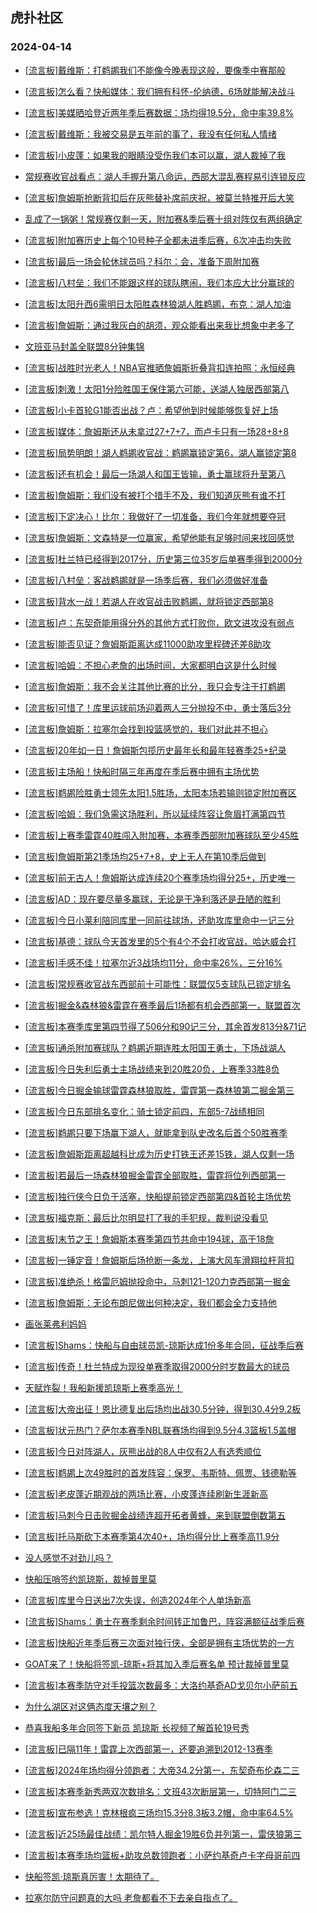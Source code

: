## 虎扑社区 
### 2024-04-14

+ [[流言板]戴维斯：打鹈鹕我们不能像今晚表现这般，要像季中赛那般](https://bbs.hupu.com/625750715.html)

+ [[流言板]怎么看？快船媒体：我们拥有科怀-伦纳德，6场就能解决战斗](https://bbs.hupu.com/625748943.html)

+ [[流言板]美媒晒哈登近两年季后赛数据：场均得19.5分，命中率39.8%](https://bbs.hupu.com/625748736.html)

+ [[流言板]戴维斯：我被交易是五年前的事了，我没有任何私人情绪](https://bbs.hupu.com/625750364.html)

+ [[流言板]小皮蓬：如果我的眼睛没受伤我们本可以赢，湖人裁掉了我](https://bbs.hupu.com/625749267.html)

+ [常规赛收官战看点：湖人手握升第八命运，西部大混乱赛程易引连锁反应](https://bbs.hupu.com/625746903.html)

+ [[流言板]詹姆斯抢断背扣后在灰熊替补席前庆祝，被莫兰特推开后大笑](https://bbs.hupu.com/625747040.html)

+ [乱成了一锅粥！常规赛仅剩一天，附加赛&季后赛十组对阵仅有两组确定](https://bbs.hupu.com/625744438.html)

+ [[流言板]附加赛历史上每个10号种子全都未进季后赛，6次冲击均失败](https://bbs.hupu.com/625747320.html)

+ [[流言板]最后一场会轮休球员吗？科尔：会，准备下周附加赛](https://bbs.hupu.com/625747207.html)

+ [[流言板]八村垒：我们不能跟这样的球队瞎闹，我们本应大比分赢球的](https://bbs.hupu.com/625751727.html)

+ [[流言板]太阳升西6需明日太阳胜森林狼湖人胜鹈鹕，布克：湖人加油](https://bbs.hupu.com/625745375.html)

+ [[流言板]詹姆斯：通过我灰白的胡须，观众能看出来我比想象中老多了](https://bbs.hupu.com/625748454.html)

+ [文班亚马封盖全联盟8分钟集锦](https://bbs.hupu.com/625745890.html)

+ [[流言板]战胜时光老人！NBA官推晒詹姆斯折叠背扣连拍照：永恒经典](https://bbs.hupu.com/625746625.html)

+ [[流言板]刺激！太阳1分险胜国王保住第六可能，送湖人独居西部第八](https://bbs.hupu.com/625743378.html)

+ [[流言板]小卡首轮G1能否出战？卢：希望他到时候能够恢复好上场](https://bbs.hupu.com/625744921.html)

+ [[流言板]媒体：詹姆斯还从未拿过27+7+7，而卢卡只有一场28+8+8](https://bbs.hupu.com/625745855.html)

+ [[流言板]局势明朗！湖人鹈鹕收官战：鹈鹕赢锁定第6，湖人赢锁定第8](https://bbs.hupu.com/625744427.html)

+ [[流言板]还有机会！最后一场湖人和国王皆输，勇士赢球将升至第八](https://bbs.hupu.com/625744572.html)

+ [[流言板]詹姆斯：我们没有被打个措手不及，我们知道灰熊有谁不打](https://bbs.hupu.com/625748744.html)

+ [[流言板]下定决心！比尔：我做好了一切准备，我们今年就想要夺冠](https://bbs.hupu.com/625744740.html)

+ [[流言板]詹姆斯：文森特是一位赢家，希望他能有足够时间来找回感觉](https://bbs.hupu.com/625747688.html)

+ [[流言板]杜兰特已经得到2017分，历史第三位35岁后单赛季得到2000分](https://bbs.hupu.com/625744892.html)

+ [[流言板]八村垒：客战鹈鹕就是一场季后赛，我们必须做好准备](https://bbs.hupu.com/625751558.html)

+ [[流言板]背水一战！若湖人在收官战击败鹈鹕，就将锁定西部第8](https://bbs.hupu.com/625743943.html)

+ [[流言板]卢：东契奇能用得分外的其他方式打败你，欧文进攻没有弱点](https://bbs.hupu.com/625747655.html)

+ [[流言板]能否见证？詹姆斯距离达成11000助攻里程碑还差8助攻](https://bbs.hupu.com/625745685.html)

+ [[流言板]哈姆：不担心老詹的出场时间，大家都明白这是什么时候](https://bbs.hupu.com/625752588.html)

+ [[流言板]詹姆斯：我不会关注其他比赛的比分，我只会专注于打鹈鹕](https://bbs.hupu.com/625744877.html)

+ [[流言板]可惜了！库里运球前场迎着两人三分抛投不中，勇士落后3分](https://bbs.hupu.com/625742027.html)

+ [[流言板]詹姆斯：拉塞尔会找到投篮感觉的，我们对此并不担心](https://bbs.hupu.com/625747487.html)

+ [[流言板]20年如一日！詹姆斯包揽历史最年长和最年轻赛季25+纪录](https://bbs.hupu.com/625753254.html)

+ [[流言板]主场船！快船时隔三年再度在季后赛中拥有主场优势](https://bbs.hupu.com/625752969.html)

+ [[流言板]鹈鹕险胜勇士领先太阳1.5胜场，太阳本场若输则锁定附加赛区](https://bbs.hupu.com/625742423.html)

+ [[流言板]哈姆：我们急需这场胜利，所以延续阵容让詹眉打满第四节](https://bbs.hupu.com/625752259.html)

+ [[流言板]上赛季雷霆40胜闯入附加赛，本赛季西部附加赛球队至少45胜](https://bbs.hupu.com/625752874.html)

+ [[流言板]詹姆斯第21季场均25+7+8，史上无人在第10季后做到](https://bbs.hupu.com/625753409.html)

+ [[流言板]前无古人！詹姆斯达成连续20个赛季场均得分25+，历史唯一](https://bbs.hupu.com/625738897.html)

+ [[流言板]AD：现在要尽量多赢球，无论是干净利落还是丑陋的胜利](https://bbs.hupu.com/625749970.html)

+ [[流言板]今日小莱利陪同库里一同前往球场，还助攻库里命中一记三分](https://bbs.hupu.com/625752728.html)

+ [[流言板]基德：球队今天首发里的5个有4个不会打收官战，哈达威会打](https://bbs.hupu.com/625747905.html)

+ [[流言板]手感不佳！拉塞尔近3战场均11分，命中率26%，三分16%](https://bbs.hupu.com/625740532.html)

+ [[流言板]常规赛收官战东西部前十可能性：联盟仅5支球队已锁定排名](https://bbs.hupu.com/625753477.html)

+ [[流言板]掘金&森林狼&雷霆在赛季最后1场都有机会西部第一，联盟首次](https://bbs.hupu.com/625741607.html)

+ [[流言板]本赛季库里第四节得了506分和90记三分，其余首发813分&71记](https://bbs.hupu.com/625747048.html)

+ [[流言板]通杀附加赛球队？鹈鹕近期连胜太阳国王勇士，下场战湖人](https://bbs.hupu.com/625753163.html)

+ [[流言板]今日失利后勇士主场战绩来到20胜20负，上赛季33胜8负](https://bbs.hupu.com/625752834.html)

+ [[流言板]今日掘金输球雷霆森林狼取胜，雷霆第一森林狼第二掘金第三](https://bbs.hupu.com/625738001.html)

+ [[流言板]今日东部排名变化：骑士锁定前四，东部5-7战绩相同](https://bbs.hupu.com/625740089.html)

+ [[流言板]鹈鹕只要下场赢下湖人，就能拿到队史改名后首个50胜赛季](https://bbs.hupu.com/625747450.html)

+ [[流言板]詹姆斯距离超越科比成为历史打铁王还差15铁，湖人仅剩一场](https://bbs.hupu.com/625739151.html)

+ [[流言板]若最后一场森林狼掘金雷霆全部取胜，雷霆将位列西部第一](https://bbs.hupu.com/625739409.html)

+ [[流言板]独行侠今日负于活塞，快船提前锁定西部第四&首轮主场优势](https://bbs.hupu.com/625738653.html)

+ [[流言板]福克斯：最后比尔明显打了我的手犯规，裁判说没看见](https://bbs.hupu.com/625745063.html)

+ [[流言板]末节之王！詹姆斯本赛季第四节共命中194球，高于18詹](https://bbs.hupu.com/625739919.html)

+ [[流言板]一锤定音！詹姆斯后场抢断一条龙，上演大风车滑翔拉杆背扣](https://bbs.hupu.com/625738307.html)

+ [[流言板]准绝杀！格雷厄姆抛投命中，马刺121-120力克西部第一掘金](https://bbs.hupu.com/625737700.html)

+ [[流言板]詹姆斯：无论布朗尼做出何种决定，我们都会全力支持他](https://bbs.hupu.com/625748594.html)

+ [画张莱弗利妈妈](https://bbs.hupu.com/625751260.html)

+ [[流言板]Shams：快船与自由球员凯-琼斯达成1份多年合同，征战季后赛](https://bbs.hupu.com/625753945.html)

+ [[流言板]传奇！杜兰特成为现役单赛季取得2000分时岁数最大的球员](https://bbs.hupu.com/625753842.html)

+ [天赋炸裂！我船新援凯琼斯上赛季高光！](https://bbs.hupu.com/625753978.html)

+ [[流言板]大帝出征！恩比德复出后场均出战30.5分钟，得到30.4分9.2板](https://bbs.hupu.com/625753234.html)

+ [[流言板]状元热门？萨尔本赛季NBL联赛场均得到9.5分4.3篮板1.5盖帽](https://bbs.hupu.com/625753612.html)

+ [[流言板]今日对阵湖人，灰熊出战的8人中仅有2人有选秀顺位](https://bbs.hupu.com/625753326.html)

+ [[流言板]鹈鹕上次49胜时的首发阵容：保罗、韦斯特、佩贾、钱德勒等](https://bbs.hupu.com/625753048.html)

+ [[流言板]老皮蓬近期观战的两场比赛，小皮蓬连续刷新生涯新高](https://bbs.hupu.com/625753396.html)

+ [[流言板]马刺今日击败掘金战绩连超开拓者黄蜂，来到联盟倒数第五](https://bbs.hupu.com/625753186.html)

+ [[流言板]托马斯砍下本赛季第4次40+，场均得分比上赛季高11.9分](https://bbs.hupu.com/625753274.html)

+ [没人感觉不对劲儿吗？](https://bbs.hupu.com/625753990.html)

+ [快船压哨签约凯琼斯，裁掉普里莫](https://bbs.hupu.com/625753867.html)

+ [[流言板]库里今日送出7次失误，创造2024年个人单场新高](https://bbs.hupu.com/625753129.html)

+ [[流言板]Shams：勇士在赛季剩余时间转正加鲁巴，阵容满额征战季后赛](https://bbs.hupu.com/625754350.html)

+ [[流言板]快船近年季后赛三次面对独行侠，全部是拥有主场优势的一方](https://bbs.hupu.com/625752986.html)

+ [GOAT来了！快船将签凯-琼斯+将其加入季后赛名单 预计裁掉普里莫](https://bbs.hupu.com/625753954.html)

+ [[流言板]本赛季防守对手投篮次数最多：大洛约基奇AD戈贝尔小萨前五](https://bbs.hupu.com/625754458.html)

+ [为什么湖区对这俩态度天壤之别？](https://bbs.hupu.com/625753250.html)

+ [恭喜我船多年合同签下新员 凯琼斯 长视频了解首轮19号秀](https://bbs.hupu.com/625754334.html)

+ [[流言板]已隔11年！雷霆上次西部第一，还要追溯到2012-13赛季](https://bbs.hupu.com/625753786.html)

+ [[流言板]2024年场均得分领跑者：大帝34.2分第一，东契奇布伦森二三](https://bbs.hupu.com/625754616.html)

+ [[流言板]本赛季新秀两双次数排名：文班43次断层第一，切特阿门二三](https://bbs.hupu.com/625754671.html)

+ [[流言板]宣布参选！克林根疯三场均15.3分8.3板3.2帽，命中率64.5%](https://bbs.hupu.com/625753498.html)

+ [[流言板]近25场最佳战绩：凯尔特人掘金19胜6负并列第一，雷侠狼第三](https://bbs.hupu.com/625754528.html)

+ [[流言板]本赛季场均篮板+助攻总数领跑者：小萨约基奇卢卡字母哥前四](https://bbs.hupu.com/625754717.html)

+ [快船签凯·琼斯真厉害！太期待了。](https://bbs.hupu.com/625754496.html)

+ [拉塞尔防守问题真的大吗 老詹都看不下去亲自指点了。](https://bbs.hupu.com/625750407.html)

